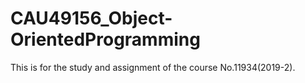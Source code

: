 # CAU49156_Object-OrientedProgramming
This is for the study and assignment of the course No.11934(2019-2).
